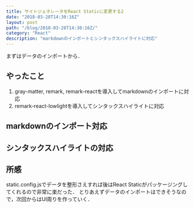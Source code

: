 ```yaml
---
title: サイトジェネレータをReact Staticに変更する2
date: "2018-03-28T14:30:16Z"
layout: post
path: "/blog/2018-03-28T14:30:16Z/"
category: "React"
description: "markdownのインポートとシンタックスハイライトに対応"
---
```

まずはデータのインポートから．

## やったこと

1. gray-matter, remark, remark-reactを導入してmarkdownのインポートに対応
1. remark-react-lowlightを導入してシンタックスハイライトに対応　

## markdownのインポート対応

## シンタックスハイライトの対応

## 所感
static.config.jsでデータを整形さえすれば後はReact Staticがパッケージングしてくれるので非常に楽だった．
とりあえずデータのインポートはできそうなので，次回からはUI周りを作っていく．
